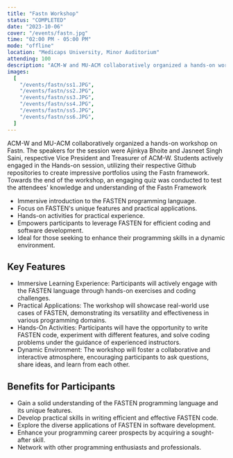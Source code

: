 ```yaml
---
title: "Fastn Workshop"
status: "COMPLETED"
date: "2023-10-06"
cover: "/events/fastn.jpg"
time: "02:00 PM - 05:00 PM"
mode: "offline"
location: "Medicaps University, Minor Auditorium"
attending: 100
description: "ACM-W and MU-ACM collaboratively organized a hands-on workshop on Fastn. The speakers for the session were Ajinkya Bhoite and Jasneet Singh Saini, respective Vice President and Treasurer of ACM-W. Students actively engaged in the Hands-on session, utilizing their respective Github repositories to create impressive portfolios using the Fastn framework. Towards the end of the workshop, an engaging quiz was conducted to test the attendees' knowledge and understanding of the Fastn Framework"
images:
  [
    "/events/fastn/ss1.JPG",
    "/events/fastn/ss2.JPG",
    "/events/fastn/ss3.JPG",
    "/events/fastn/ss4.JPG",
    "/events/fastn/ss5.JPG",
    "/events/fastn/ss6.JPG",
  ]
---
```


ACM-W and MU-ACM collaboratively organized a hands-on workshop on Fastn. The speakers for the session were Ajinkya Bhoite and Jasneet Singh Saini, respective Vice President and Treasurer of ACM-W. Students actively engaged in the Hands-on session, utilizing their respective Github repositories to create impressive portfolios using the Fastn framework. Towards the end of the workshop, an engaging quiz was conducted to test the attendees' knowledge and understanding of the Fastn Framework

- Immersive introduction to the FASTEN programming language.
- Focus on FASTEN's unique features and practical applications.
- Hands-on activities for practical experience.
- Empowers participants to leverage FASTEN for efficient coding and software development.
- Ideal for those seeking to enhance their programming skills in a dynamic environment.

## Key Features

- Immersive Learning Experience: Participants will actively engage with the FASTEN language through hands-on exercises and coding challenges.
- Practical Applications: The workshop will showcase real-world use cases of FASTEN, demonstrating its versatility and effectiveness in various programming domains.
- Hands-On Activities: Participants will have the opportunity to write FASTEN code, experiment with different features, and solve coding problems under the guidance of experienced instructors.
- Dynamic Environment: The workshop will foster a collaborative and interactive atmosphere, encouraging participants to ask questions, share ideas, and learn from each other.

## Benefits for Participants

- Gain a solid understanding of the FASTEN programming language and its unique features.
- Develop practical skills in writing efficient and effective FASTEN code.
- Explore the diverse applications of FASTEN in software development.
- Enhance your programming career prospects by acquiring a sought-after skill.
- Network with other programming enthusiasts and professionals.
